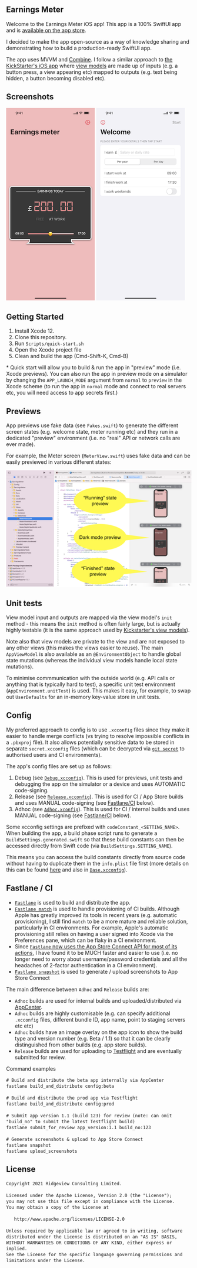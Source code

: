 ## Earnings Meter

Welcome to the Earnings Meter iOS app!  This app is a 100% SwiftUI app and is [available on the app store](https://apps.apple.com/app/id1549867514#?platform=iphone).

I decided to make the app open-source as a way of knowledge sharing and demonstrating how to build a production-ready SwiftUI app.

The app uses MVVM and [Combine](https://developer.apple.com/documentation/combine). I follow a similar approach to [the KickStarter's iOS app](https://github.com/kickstarter/ios-oss) where [view models](https://github.com/kickstarter/ios-oss/tree/master/Library/ViewModels) are made up of inputs (e.g. a button press, a view appearing etc) mapped to outputs (e.g. text being hidden, a button becoming disabled etc).

## Screenshots

![](Docs/Images/iPhone-12-Pro-Max-02-MeterAtWork.png)
![](Docs/Images/iPhone-12-Pro-Max-04-Welcome.png)


## Getting Started

1. Install Xcode 12.
1. Clone this repository.
1. Run `Scripts/quick-start.sh`
1. Open the Xcode project file
1. Clean and build the app (Cmd-Shift-K, Cmd-B)

&#42; Quick start will allow you to build & run the app in "preview" mode (i.e. Xcode previews). You can also run the app in preview mode on a simulator by changing the `APP_LAUNCH_MODE` argument from `normal` to `preview` in the Xcode scheme (to run the app in `normal` mode and connect to real servers etc, you will need access to app secrets first.)


## Previews

App previews use fake data (see `Fakes.swift`) to generate the different screen states (e.g. welcome state, meter running etc) and they run in a dedicated "preview" environment (i.e. no "real" API or network calls are ever made).

For example, the Meter screen (`MeterView.swift`) uses fake data and can be easily previewed in various different states:

![](Docs/Images/preview-example.png)


## Unit tests

View model input and outputs are mapped via the view model's `init` method - this means the `init` method is often fairly large, but is actually highly testable (it is the same approach used by [Kickstarter's view models](https://github.com/kickstarter/ios-oss/tree/master/Library/ViewModels)).

Note also that view models are private to the view and are not exposed to any other views (this makes the views easier to reuse). The main `AppViewModel` is also available as an `@EnvironmentObject` to handle
global state mutations (whereas the individual view models handle local state mutations).

To minimise commmunication with the outside world (e.g. API calls or anything that is typically hard to test), a specific unit test environment (`AppEnvironment.unitTest`) is used. This makes it easy, for example, to swap out `UserDefaults` for an in-memory key-value store in unit tests.


## Config

My preferred approach to config is to use `.xcconfig` files since they make it easier to handle merge  conflicts (vs trying to resolve impossible conflicts in a `.pbxproj` file). It also allows potentially sensitive data to be stored in separate `secret.xcconfig` files (which can be decrypted via [`git secret`](https://git-secret.io) to authorised users and CI environments).

The app's config files are set up as follows:

1. Debug (see [`Debug.xcconfig`](Config/Debug.xcconfig)). This is used for previews, unit tests and debugging the app on the simulator or a device and uses AUTOMATIC code-signing.
1. Release (see [`Release.xcconfig`](Config/Release.xcconfig)). This is used for CI  / App Store builds and uses MANUAL code-signing (see [Fastlane/CI](#fastlane-/-CI) below).
1. Adhoc (see [`Adhoc.xconfig`](Config/Adhoc.xcconfig)). This is used for CI / internal builds and uses MANUAL code-signing (see [Fastlane/CI](#fastlane-/-CI) below).

Some xcconfig settings are prefixed with `codeConstant_<SETTING_NAME>`. When building the app, a build phase script runs to generate a `BuildSettings.generated.swift` so that these build constants can then be accessed directly from Swift code (via `BuildSettings.SETTING_NAME`).

This means you can access the build constants directly from source code without having to duplicate them in the `info.plist` file first (more details on this can be found [here](https://medium.com/@hamdullahshah/generating-code-from-xcode-configurations-6fd203ec69ef) and also in [`Base.xcconfig`](Config/Base.xcconfig)).


## Fastlane / CI

* [`Fastlane`](https://fastlane.tools) is used to build and distribute the app.
* [`Fastlane match`](https://docs.fastlane.tools/actions/match/) is used to handle provisioning of CI builds. Although Apple has greatly improved its tools in recent years (e.g. automatic provisioning), I still find `match` to be a more mature and reliable solution, particularly in CI environments. For example, Apple's automatic provisioning still relies on having a user signed into Xcode via the Preferences pane, which can be flaky in a CI environment.
* Since [`Fastlane` now uses the App Store Connect API for most of its actions](https://docs.fastlane.tools/app-store-connect-api/), I have found it to be MUCH faster and easier to use (i.e. no longer need to worry about username/password credentials and all the headaches of 2-factor authentication in a CI environment).
* [`Fastlane snapshot`](https://docs.fastlane.tools/actions/snapshot/) is used to generate / upload screenshots to App Store Connect

The main difference between `Adhoc` and `Release` builds are:

* `Adhoc` builds are used for internal builds and uploaded/distributed via [AppCenter](https://appcenter.ms). 
* `Adhoc` builds are highly customisable (e.g. can specify additional `.xcconfig` files, different bundle ID, app name, point to staging servers etc etc)
* `Adhoc` builds have an image overlay on the app icon to show the build type and version number (e.g. Beta / 1.1) so that it can be clearly distinguished from other builds (e.g. app store builds).
* `Release` builds are used for uploading to [Testflight](https://www.google.com/search?client=safari&rls=en&q=testflight&ie=UTF-8&oe=UTF-8) and are eventually submitted for review.

Command examples

```
# Build and distribute the beta app internally via AppCenter
fastlane build_and_distribute config:beta

# Build and distribute the prod app via Testflight
fastlane build_and_distribute config:prod

# Submit app version 1.1 (build 123) for review (note: can omit "build_no" to submit the latest Testflight build)
fastlane submit_for_review app_version:1.1 build_no:123 

# Generate screenshots & upload to App Store Connect
fastlane snapshot
fastlane upload_screenshots
```

## License

```
Copyright 2021 Ridgeview Consulting Limited.

Licensed under the Apache License, Version 2.0 (the "License");
you may not use this file except in compliance with the License.
You may obtain a copy of the License at

   http://www.apache.org/licenses/LICENSE-2.0

Unless required by applicable law or agreed to in writing, software
distributed under the License is distributed on an "AS IS" BASIS,
WITHOUT WARRANTIES OR CONDITIONS OF ANY KIND, either express or implied.
See the License for the specific language governing permissions and
limitations under the License.
```